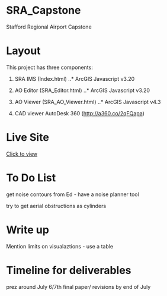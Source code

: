 # SRA_Capstone
Stafford Regional Airport Capstone

# Layout
This project has three components:
1. SRA IMS (Index.html)
	..* ArcGIS Javascript v3.20

2. AO Editor (SRA_Editor.html)
	..* ArcGIS Javascript v3.20

3. AO Viewer (SRA_AO_Viewer.html)
	..* ArcGIS Javascript v4.3

4. CAD viewer 
	AutoDesk 360 (http://a360.co/2qFQapa)

# Live Site

[Click to view](https://chrispy90.github.io/SRA_Capstone)

# To Do List
get noise contours from Ed - have a noise planner tool

try to get aerial obstructions as cylinders


# Write up

Mention limits on visualaztions - use a table

# Timeline for deliverables

prez around July 6/7th
final paper/ revisions by end of July
